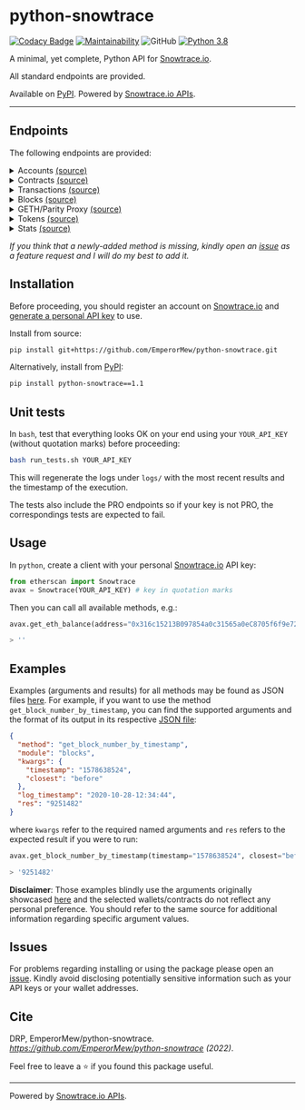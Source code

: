 # python-snowtrace


[![Codacy Badge](https://api.codacy.com/project/badge/Grade/6db2e36886ee46f58720c6131ef58dd6)](https://app.codacy.com/gh/EmperorMew/python-snowtrace?utm_source=github.com&utm_medium=referral&utm_content=EmperorMew/python-snowtrace&utm_campaign=Badge_Grade)
[![Maintainability](https://api.codeclimate.com/v1/badges/94c15c6d8b1ec869a7fd/maintainability)](https://codeclimate.com/github/EmperorMew/python-snowtrace/maintainability)
![GitHub](https://img.shields.io/github/license/EmperorMew/python-snowtrace)
[![Python 3.8](https://img.shields.io/badge/python-3.8-blue.svg)](https://www.python.org/downloads/release/python-385/)


A minimal, yet complete, Python API for [Snowtrace.io](https://Snowtrace.io/). 

All standard endpoints are provided.

Available on [PyPI](https://pypi.org/project/python-snowtrace/1.0/). Powered by [Snowtrace.io APIs](https://Snowtrace.io/apis#misc).


___


## Endpoints

The following endpoints are provided:

<details><summary>Accounts <a href="https://Snowtrace.io/apis#accounts">(source)</a></summary>
<p>

* `get_eth_balance`
* `get_eth_balance_multiple`
* `get_normal_txs_by_address`
* `get_normal_txs_by_address_paginated`
* `get_internal_txs_by_address`
* `get_internal_txs_by_address_paginated`
* `get_internal_txs_by_txhash`
* `get_internal_txs_by_block_range_paginated`
* `get_erc20_token_transfer_events_by_address`
* `get_erc20_token_transfer_events_by_contract_address_paginated`
* `get_erc20_token_transfer_events_by_address_and_contract_paginated`
* `get_erc721_token_transfer_events_by_address`
* `get_erc721_token_transfer_events_by_contract_address_paginated`
* `get_erc721_token_transfer_events_by_address_and_contract_paginated`
* `get_mined_blocks_by_address`
* `get_mined_blocks_by_address_paginated`

</details>

<details><summary>Contracts <a href="https://Snowtrace.io/apis#contracts">(source)</a></summary>
<p>
  
* `get_contract_abi`
* `get_contract_source_code`

</details>



<details><summary>Transactions <a href="https://Snowtrace.io/apis#transactions">(source)</a></summary>
<p>

* `get_tx_receipt_status`

</details>

<details><summary>Blocks <a href="https://Snowtrace.io/apis#blocks">(source)</a></summary>
<p>
  
* `get_block_reward_by_block_number`
* `get_est_block_countdown_time_by_block_number`
* `get_block_number_by_timestamp`

</details>

<details><summary>GETH/Parity Proxy <a href="https://Snowtrace.io/apis#proxy">(source)</a></summary>
<p>

* `get_proxy_block_number`
* `get_proxy_block_by_number`
* `get_proxy_uncle_by_block_number_and_index`
* `get_proxy_block_transaction_count_by_number`
* `get_proxy_transaction_by_hash`
* `get_proxy_transaction_by_block_number_and_index`
* `get_proxy_transaction_count`
* `get_proxy_transaction_receipt`
* `get_proxy_call`
* `get_proxy_code_at`
* `get_proxy_storage_position_at`
* `get_proxy_gas_price`
* `get_proxy_est_gas`

</details>

<details><summary>Tokens <a href="https://Snowtrace.io/apis#tokens">(source)</a></summary>
<p>
  
* `get_total_supply_by_contract_address`
* `get_acc_balance_by_token_and_contract_address`

</details>

<details><summary>Stats <a href="https://Snowtrace.io/apis#stats">(source)</a></summary>
<p>
  
* `get_total_eth_supply`

</details>

*If you think that a newly-added method is missing, kindly open an [issue](https://github.com/EmperorMew/python-snowtrace/issues) as a feature request and I will do my best to add it.*

## Installation

Before proceeding, you should register an account on [Snowtrace.io](https://Snowtrace.io/) and [generate a personal API key](https://Snowtrace.io/myapikey) to use. 

Install from source:

``` bash
pip install git+https://github.com/EmperorMew/python-snowtrace.git
```

Alternatively, install from [PyPI](https://pypi.org/project/python-snowtrace/1.0/):

```bash
pip install python-snowtrace==1.1
```

## Unit tests

In `bash`, test that everything looks OK on your end using your `YOUR_API_KEY` (without quotation marks) before proceeding:

``` bash
bash run_tests.sh YOUR_API_KEY
````

This will regenerate the logs under `logs/` with the most recent results and the timestamp of the execution.

The tests also include the PRO endpoints so if your key is not PRO, the correspondings tests are expected to fail.

## Usage

In `python`, create a client with your personal [Snowtrace.io](https://Snowtrace.io/) API key:

``` python
from etherscan import Snowtrace
avax = Snowtrace(YOUR_API_KEY) # key in quotation marks
```

Then you can call all available methods, e.g.:

``` python
avax.get_eth_balance(address="0x316c15213B097854a0c31565a0eC8705f6f9e72B")

> ''
```

## Examples

Examples (arguments and results) for all methods may be found as JSON files [here](https://github.com/EmperorMew/python-snowtrace/tree/master/logs).  For example, if you want to use the method `get_block_number_by_timestamp`, you can find the supported arguments and the format of its output in its respective [JSON file](logs/standard/get_block_number_by_timestamp.json):

``` json
{
  "method": "get_block_number_by_timestamp",
  "module": "blocks",
  "kwargs": {
    "timestamp": "1578638524",
    "closest": "before"
  },
  "log_timestamp": "2020-10-28-12:34:44",
  "res": "9251482"
}
```

where `kwargs` refer to the required named arguments and `res` refers to the expected result if you were to run:

``` python
avax.get_block_number_by_timestamp(timestamp="1578638524", closest="before")

> '9251482'
```

**Disclaimer**: Those examples blindly use the arguments originally showcased [here](https://api.Snowtrace.io/apis) and the selected wallets/contracts do not reflect any personal preference. You should refer to the same source for additional information regarding specific argument values.

## Issues

For problems regarding installing or using the package please open an [issue](https://github.com/EmperorMew/python-snowtrace/issues). Kindly avoid disclosing potentially sensitive information such as your API keys or your wallet addresses.

## Cite

DRP, EmperorMew/python-snowtrace. *https://github.com/EmperorMew/python-snowtrace (2022)*.


Feel free to leave a :star: if you found this package useful.

___

 Powered by [Snowtrace.io APIs](https://Snowtrace.io/apis).
